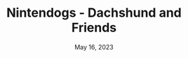 ---
layout: nds
title: "Nintendogs - Dachshund and Friends"
categories:
 - approved
 - nds
 - universal
 - safe
tags:
- animals
- nintendogs
date: May 16, 2023
permalink: /games/nintendogs-dachshund-and-friends/play/details
publisher: Nintendo
edition: us
gid: nintendogs-dachshund-and-friends
---